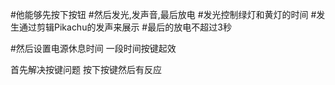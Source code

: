 #他能够先按下按钮
#然后发光,发声音,最后放电
#发光控制绿灯和黄灯的时间
#发生通过剪辑Pikachu的发声来展示
#最后的放电不超过3秒

#然后设置电源休息时间 一段时间按键起效

首先解决按键问题
按下按键然后有反应
